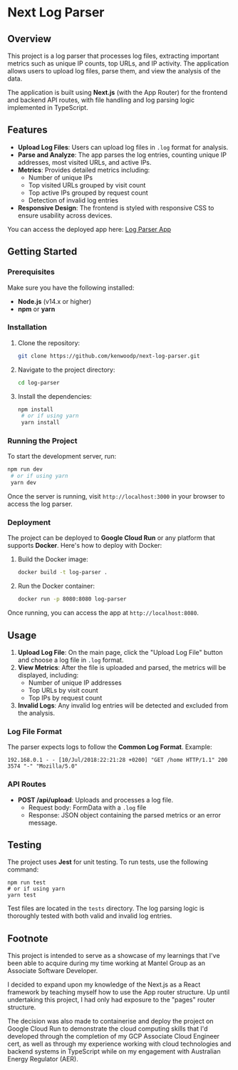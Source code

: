 # Next Log Parser

## Overview

This project is a log parser that processes log files, extracting important metrics such as unique IP counts, top URLs, and IP activity. The application allows users to upload log files, parse them, and view the analysis of the data.

The application is built using **Next.js** (with the App Router) for the frontend and backend API routes, with file handling and log parsing logic implemented in TypeScript.

## Features

- **Upload Log Files**: Users can upload log files in `.log` format for analysis.
- **Parse and Analyze**: The app parses the log entries, counting unique IP addresses, most visited URLs, and active IPs.
- **Metrics**: Provides detailed metrics including:
  - Number of unique IPs
  - Top visited URLs grouped by visit count
  - Top active IPs grouped by request count
  - Detection of invalid log entries
- **Responsive Design**: The frontend is styled with responsive CSS to ensure usability across devices.

You can access the deployed app here: [Log Parser App](https://next-log-parser-643135354132.australia-southeast1.run.app)

## Getting Started

### Prerequisites

Make sure you have the following installed:
- **Node.js** (v14.x or higher)
- **npm** or **yarn**

### Installation

1. Clone the repository:
   ```bash
   git clone https://github.com/kenwoodp/next-log-parser.git
   ```

2. Navigate to the project directory:

   ```bash
   cd log-parser
   ```

3. Install the dependencies:

   ```bash
   npm install
    # or if using yarn
    yarn install
    ```

### Running the Project

To start the development server, run:

   ```bash
   npm run dev
    # or if using yarn
    yarn dev
   ```

Once the server is running, visit `http://localhost:3000` in your browser to access the log parser.

### Deployment

The project can be deployed to **Google Cloud Run** or any platform that supports **Docker**. Here's how to deploy with Docker:

1. Build the Docker image:

   ```bash
   docker build -t log-parser .
   ```

2. Run the Docker container:

    ```bash
    docker run -p 8080:8080 log-parser
    ```

Once running, you can access the app at `http://localhost:8080`.

## Usage

1. **Upload Log File**: On the main page, click the "Upload Log File" button and choose a log file in `.log` format.
2. **View Metrics**: After the file is uploaded and parsed, the metrics will be displayed, including:
   - Number of unique IP addresses
   - Top URLs by visit count
   - Top IPs by request count
3. **Invalid Logs**: Any invalid log entries will be detected and excluded from the analysis.

### Log File Format

The parser expects logs to follow the **Common Log Format**. Example:

    192.168.0.1 - - [10/Jul/2018:22:21:28 +0200] "GET /home HTTP/1.1" 200 3574 "-" "Mozilla/5.0"

### API Routes

- **POST /api/upload**: Uploads and processes a log file.
  - Request body: FormData with a `.log` file
  - Response: JSON object containing the parsed metrics or an error message.

## Testing

The project uses **Jest** for unit testing. To run tests, use the following command:

    npm run test
    # or if using yarn
    yarn test

Test files are located in the `tests` directory. The log parsing logic is thoroughly tested with both valid and invalid log entries.

## Footnote

This project is intended to serve as a showcase of my learnings that I've been able to acquire during my time working at Mantel Group as an Associate Software Developer.

I decided to expand upon my knowledge of the Next.js as a React framework by teaching myself how to use the App router structure. Up until undertaking this project, I had only had exposure to the "pages" router structure.

The decision was also made to containerise and deploy the project on Google Cloud Run to demonstrate the cloud computing skills that I'd developed through the completion of my GCP Associate Cloud Engineer cert, as well as through my experience working with cloud technologies and backend systems in TypeScript while on my engagement with Australian Energy Regulator (AER).
